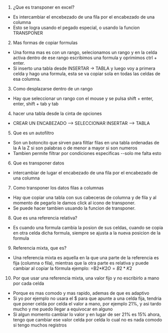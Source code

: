 1. ¿Que es transponer en excel?
- Es intercambiar el encebezado de una fila por el encabezado de una columna 
- Esto se logra usando el pegado especial, o usando la funcion TRANSPONER 



2. Mas formas de copiar formulas
- Una forma mas es con un rango, selecionamos un rango
  y en la celda activa dentro de ese rango escribimos una formula 
  y oprimimos ctrl + enter.
- Si inserto una tabla desde INSERTAR -> TABLA y luego voy a primera celda
  y hago una formula, esta se va copiar sola en todas las celdas de esa 
  columna.



3. Como desplazarse dentro de un rango
- Hay que seleccionar un rango con el mouse y se pulsa shift + enter, 
enter, shift + tab y tab


4. hacer una tabla desde la cinta de opciones 
- CREAR UN ENCABEZADO --> SELECCIONAR INSERTAR --> TABLA 


5. Que es un autofiltro 
- Son un botoncito que sirven para filtlar filas en una tabla
ordenadas de la A la Z si son palabras o de menor a mayor si 
son numeros 
- Tambien permite filtrar por condiciones especificas --solo me falta esto


6. Que es transponer datos 
- intercambiar de lugar el encabezado de una fila por el encabezado de una 
columna 


7. Como transponer los datos filas a columnas 
- Hay que copiar una tabla con sus cabeceras de columna y de fila y al 
momento de pegarlo le damos click al icono de transponer.
- Se puede hacer tambien usuando la funcion de transponer.


8. Que es una referencia relativa?
- Es cuando una formula cambia la posion de sus celdas, cuando se copia en 
otra celda dicha formula, siempre se ajusta a la nueva posicion de la 
formula 



9. Referencia mixta, que es?
- Una referencia mixta es aquella en la que una parte de la referencia es fija
  (columna o fila), mientras que la otra parte es relativa y puede cambiar al copiar la fórmula
  ejemplo:
=B2*$K2
O
=B2*K$2


10. Por que usar una referencia mixta, una valor fijo y no escribirlo a mano por cada celda
- Porque es mas comodo y mas rapido, ademas de que es adaptivo 
- Si yo por ejemplo no usara el $ para que apunte a una celda fija, tendria que poner celda por celda
el valor a mano, por ejemplo 21%, y asi tardo mucho y me puedo llegar a equivocar en alguno
- Si algun momento cambiar lo valor y en lugar de ser 21% es 15% ahora, tengo que cambiar ese valor celda por celda
lo cual no es nada comodo si tengo muchos registros 